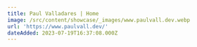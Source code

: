 ```yaml
---
title: Paul Valladares | Home
image: /src/content/showcase/_images/www.paulvall.dev.webp
url: 'https://www.paulvall.dev/'
dateAdded: 2023-07-19T16:37:08.000Z
---
```



